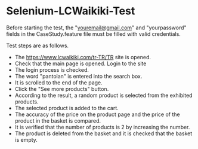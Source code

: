 # Selenium-LCWaikiki-Test

Before starting the test, the "youremail@gmail.com" and "yourpassword" fields in the CaseStudy.feature file must be filled with valid credentials.

Test steps are as follows.

- The https://www.lcwaikiki.com/tr-TR/TR site is opened.
- Check that the main page is opened. Login to the site
- The login process is checked.
- The word "pantolan" is entered into the search box.
- It is scrolled to the end of the page.
- Click the "See more products" button.
- According to the result, a random product is selected from the exhibited products.
- The selected product is added to the cart.
- The accuracy of the price on the product page and the price of the product in the basket is compared.
- It is verified that the number of products is 2 by increasing the number.
- The product is deleted from the basket and it is checked that the basket is empty.

